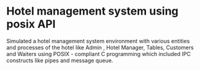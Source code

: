 # Hotel management system using posix API
 Simulated a hotel management system environment with various entities and processes of the hotel like Admin , Hotel Manager, Tables, Customers and Waiters using POSIX - compliant C programming which included IPC constructs like pipes and message queue.
